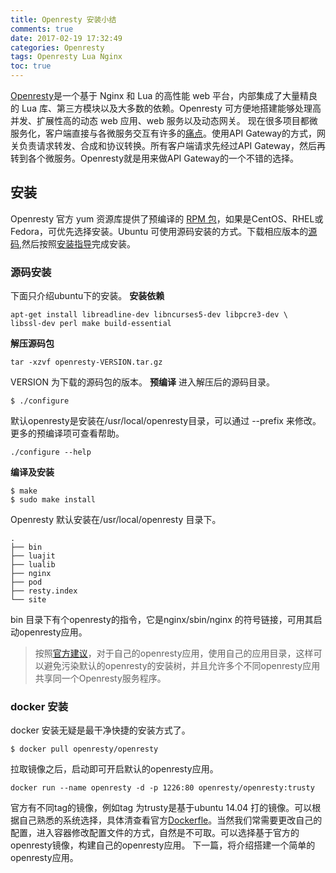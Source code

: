 ```yaml
---
title: Openresty 安装小结
comments: true
date: 2017-02-19 17:32:49
categories: Openresty
tags: Openresty Lua Nginx 
toc: true
---
```

[Openresty](https://openresty.org/en/)是一个基于 Nginx 和 Lua 的高性能 web 平台，内部集成了大量精良的 Lua  库、第三方模块以及大多数的依赖。Openresty 可方便地搭建能够处理高并发、扩展性高的动态 web 应用、web 服务以及动态网关。
现在很多项目都微服务化，客户端直接与各微服务交互有许多的[痛点](http://dockone.io/article/482)。使用API Gateway的方式，网关负责请求转发、合成和协议转换。所有客户端请求先经过API Gateway，然后再转到各个微服务。Openresty就是用来做API Gateway的一个不错的选择。

## 安装
Openresty 官方 yum 资源库提供了预编译的 [RPM 包](https://openresty.org/cn/linux-packages.html)，如果是CentOS、RHEL或Fedora，可优先选择安装。Ubuntu 可使用源码安装的方式。下载相应版本的[源码](https://openresty.org/cn/download.html),然后按照[安装指导](https://openresty.org/cn/installation.html)完成安装。
### 源码安装
下面只介绍ubuntu下的安装。
**安装依赖**
```
apt-get install libreadline-dev libncurses5-dev libpcre3-dev \
libssl-dev perl make build-essential
```
**解压源码包**
```
tar -xzvf openresty-VERSION.tar.gz
```
VERSION 为下载的源码包的版本。
**预编译**
进入解压后的源码目录。
```
$ ./configure
```
默认openresty是安装在/usr/local/openresty目录，可以通过 --prefix 来修改。更多的预编译项可查看帮助。
```
./configure --help
```
**编译及安装**
```
$ make
$ sudo make install
```
Openresty 默认安装在/usr/local/openresty 目录下。
```
.
├── bin
├── luajit
├── lualib
├── nginx
├── pod
├── resty.index
└── site
```
bin 目录下有个openresty的指令，它是nginx/sbin/nginx 的符号链接，可用其启动openresty应用。
> 按照[官方建议](https://openresty.org/cn/rpm-packages.html)，对于自己的openresty应用，使用自己的应用目录，这样可以避免污染默认的openresty的安装树，并且允许多个不同openresty应用共享同一个Openresty服务程序。

### docker 安装
docker 安装无疑是最干净快捷的安装方式了。
```
$ docker pull openresty/openresty
```
拉取镜像之后，启动即可开启默认的openresty应用。
```
docker run --name openresty -d -p 1226:80 openresty/openresty:trusty
```
官方有不同tag的镜像，例如tag 为trusty是基于ubuntu 14.04 打的镜像。可以根据自己熟悉的系统选择，具体清查看官方[Dockerfle](https://hub.docker.com/r/openresty/openresty/)。当然我们常需要更改自己的配置，进入容器修改配置文件的方式，自然是不可取。可以选择基于官方的openresty镜像，构建自己的openresty应用。
下一篇，将介绍搭建一个简单的openresty应用。
